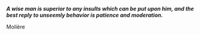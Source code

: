 _**A wise man is superior to any insults which can be put upon him, and the best reply to unseemly behavior is patience and moderation.**_

Molière